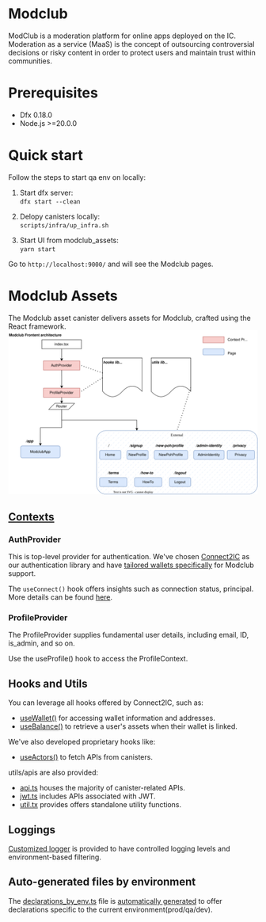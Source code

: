 # Modclub

ModClub is a moderation platform for online apps deployed on the IC. Moderation as a service (MaaS) is the concept of outsourcing controversial decisions or risky content in order to protect users and maintain trust within communities.

# Prerequisites

- Dfx 0.18.0
- Node.js >=20.0.0

# Quick start

Follow the steps to start qa env on locally:

1. Start dfx server:  
   `dfx start --clean`

2. Delopy canisters locally:  
   `scripts/infra/up_infra.sh`

3. Start UI from modclub_assets:  
   `yarn start`

Go to `http://localhost:9000/` and will see the Modclub pages.

# Modclub Assets

The Modclub asset canister delivers assets for Modclub, crafted using the React framework.
![Modclub Frontend architecture](docs/modclub_fe.svg)

## [Contexts](src/modclub_assets/src/contexts)

### AuthProvider

This is top-level provider for authentication. We've chosen [Connect2IC](https://github.com/Connect2IC) as our authentication library and have [tailored wallets specifically](src/modclub_assets/src/contexts/auth.tsx) for Modclub support.

The `useConnect()` hook offers insights such as connection status, principal. More details can be found [here](https://connect2ic.github.io/docs/docs/React/hooks).

### ProfileProvider

The ProfileProvider supplies fundamental user details, including email, ID, is_admin, and so on.

Use the useProfile() hook to access the ProfileContext.

## Hooks and Utils

You can leverage all hooks offered by Connect2IC, such as:

- [useWallet()](https://connect2ic.github.io/docs/docs/React/hooks#usewallet) for accessing wallet information and addresses.
- [useBalance()](https://connect2ic.github.io/docs/docs/React/hooks#usebalance) to retrieve a user's assets when their wallet is linked.

We've also developed proprietary hooks like:

- [useActors()](src/modclub_assets/src/hooks/actors.tsx) to fetch APIs from canisters.

utils/apis are also provided:

- [api.ts](src/modclub_assets/src/utils/api.ts) houses the majority of canister-related APIs.
- [jwt.ts](src/modclub_assets/src/utils/jwt.ts) includes APIs associated with JWT.
- [util.tx](src/modclub_assets/src/utils/util.ts) provides offers standalone utility functions.

## Loggings

[Customized logger](src/modclub_assets/src/utils/logger.ts) is provided to have controlled logging levels and environment-based filtering.

## Auto-generated files by environment

The [declarations_by_env.ts](src/modclub_assets/src/declarations_by_env.ts) file is [automatically generated](scripts/build/gen_files_by_env.cjs) to offer declarations specific to the current environment(prod/qa/dev).
